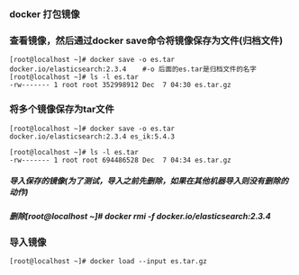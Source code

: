 ###  docker 打包镜像

### 查看镜像，然后通过docker save命令将镜像保存为文件(归档文件)
```
[root@localhost ~]# docker save -o es.tar docker.io/elasticsearch:2.3.4    #-o 后面的es.tar是归档文件的名字
[root@localhost ~]# ls -l es.tar 
-rw------- 1 root root 352998912 Dec  7 04:30 es.tar.gz
```
### 将多个镜像保存为tar文件
```
[root@localhost ~]# docker save -o es.tar docker.io/elasticsearch:2.3.4 es_ik:5.4.3

[root@localhost ~]# ls -l es.tar 
-rw------- 1 root root 694486528 Dec  7 04:34 es.tar.gz

```
##### 导入保存的镜像(为了测试，导入之前先删除，如果在其他机器导入则没有删除的动作)
##### 删除[root@localhost ~]# docker rmi -f docker.io/elasticsearch:2.3.4

### 导入镜像 
```
[root@localhost ~]# docker load --input es.tar.gz 
```
